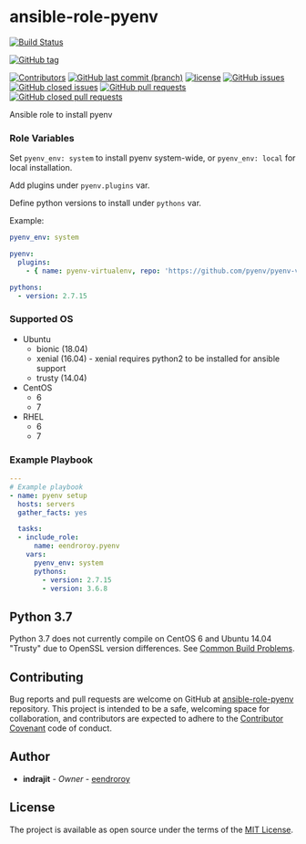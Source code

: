 # ansible-role-pyenv

[![Build Status](https://travis-ci.org/eendroroy/ansible-role-pyenv.svg?branch=master)](https://travis-ci.org/eendroroy/ansible-role-pyenv)


[![GitHub tag](https://img.shields.io/github/tag/eendroroy/ansible-role-pyenv.svg)](https://github.com/eendroroy/ansible-role-pyenv/tags)

[![Contributors](https://img.shields.io/github/contributors/eendroroy/ansible-role-pyenv.svg)](https://github.com/eendroroy/ansible-role-pyenv/graphs/contributors)
[![GitHub last commit (branch)](https://img.shields.io/github/last-commit/eendroroy/ansible-role-pyenv/master.svg)](https://github.com/eendroroy/ansible-role-pyenv)
[![license](https://img.shields.io/github/license/eendroroy/ansible-role-pyenv.svg)](https://github.com/eendroroy/ansible-role-pyenv/blob/master/LICENSE)
[![GitHub issues](https://img.shields.io/github/issues/eendroroy/ansible-role-pyenv.svg)](https://github.com/eendroroy/ansible-role-pyenv/issues)
[![GitHub closed issues](https://img.shields.io/github/issues-closed/eendroroy/ansible-role-pyenv.svg)](https://github.com/eendroroy/ansible-role-pyenv/issues?q=is%3Aissue+is%3Aclosed)
[![GitHub pull requests](https://img.shields.io/github/issues-pr/eendroroy/ansible-role-pyenv.svg)](https://github.com/eendroroy/ansible-role-pyenv/pulls)
[![GitHub closed pull requests](https://img.shields.io/github/issues-pr-closed/eendroroy/ansible-role-pyenv.svg)](https://github.com/eendroroy/ansible-role-pyenv/pulls?q=is%3Apr+is%3Aclosed)

Ansible role to install pyenv

### Role Variables

Set `pyenv_env: system` to install pyenv system-wide, or `pyenv_env: local` for local installation.

Add plugins under `pyenv.plugins` var.

Define python versions to install under `pythons` var.

Example:

```yml
pyenv_env: system

pyenv:
  plugins:
    - { name: pyenv-virtualenv, repo: 'https://github.com/pyenv/pyenv-virtualenv.git' }

pythons:
  - version: 2.7.15
```

### Supported OS

- Ubuntu
    - bionic (18.04)
    - xenial (16.04) - xenial requires python2 to be installed for ansible support
    - trusty (14.04)
- CentOS
    - 6
    - 7
- RHEL
    - 6
    - 7

### Example Playbook

```yml
---
# Example playbook
- name: pyenv setup
  hosts: servers
  gather_facts: yes

  tasks:
  - include_role:
      name: eendroroy.pyenv
    vars:
      pyenv_env: system
      pythons:
        - version: 2.7.15
        - version: 3.6.8
```

## Python 3.7

Python 3.7 does not currently compile on CentOS 6 and Ubuntu 14.04 "Trusty" due to OpenSSL version differences.
See [Common Build Problems](https://github.com/pyenv/pyenv/wiki/Common-build-problems#error-the-python-ssl-extension-was-not-compiled-missing-the-openssl-lib).


## Contributing

Bug reports and pull requests are welcome on GitHub at [ansible-role-pyenv](https://github.com/eendroroy/ansible-role-pyenv) repository.
This project is intended to be a safe, welcoming space for collaboration, and contributors are expected to adhere to the [Contributor Covenant](http://contributor-covenant.org) code of conduct.

## Author

* **indrajit** - *Owner* - [eendroroy](https://github.com/eendroroy)

## License

The project is available as open source under the terms of the [MIT License](http://opensource.org/licenses/MIT).
